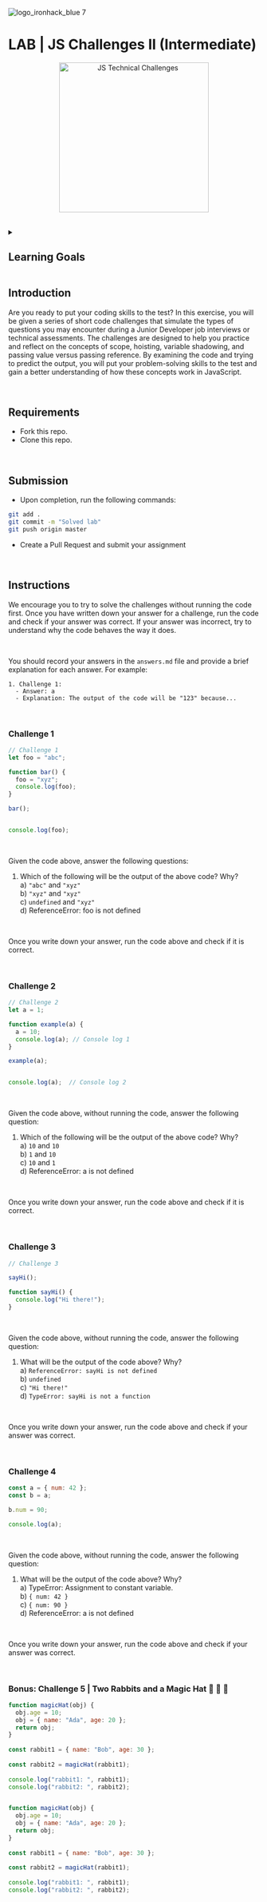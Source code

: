 ![logo_ironhack_blue 7](https://user-images.githubusercontent.com/23629340/40541063-a07a0a8a-601a-11e8-91b5-2f13e4e6b441.png)

# LAB | JS Challenges II (Intermediate)

<p align="center">
  <img src="https://media.giphy.com/media/hNk0I3uRsRkZ4pT5l8/giphy.gif" alt="JS Technical Challenges" width="300"/>
</p>

<br>

<details>
  <summary>
   <h2>Learning Goals</h2>
  </summary>

 This exercise allows you to practice and apply the concepts and techniques taught in class. 

  Upon completion of this exercise, you will be able to:

  - Determine correctly the variable scope in JavaScript code,
  - Interpret correctly how hoisting affects the variables and functions in JavaScript code,
  - Determine how variable shadowing affects the variables in JavaScript,
  - Interpret correctly how primitive values are passed and compared in JavaScript,
  - Interpret correctly how objects and arrays are passed and compared in JavaScript,
  - Interpret correctly how function parameters behave in JavaScript,

  <br>
  <hr> 

</details>

## Introduction

Are you ready to put your coding skills to the test? In this exercise, you will be given a series of short code challenges that simulate the types of questions you may encounter during a Junior Developer job interviews or technical assessments. The challenges are designed to help you practice and reflect on the concepts of scope, hoisting, variable shadowing, and passing value versus passing reference. By examining the code and trying to predict the output, you will put your problem-solving skills to the test and gain a better understanding of how these concepts work in JavaScript.

<br>

## Requirements

- Fork this repo.
- Clone this repo.

<br>

## Submission

- Upon completion, run the following commands:

```bash
git add .
git commit -m "Solved lab"
git push origin master
```

- Create a Pull Request and submit your assignment

<br>



## Instructions

We encourage you to try to solve the challenges without running the code first. Once you have written down your answer for a challenge, run the code and check if your answer was correct. If your answer was incorrect, try to understand why the code behaves the way it does.

<br>

You should record your answers in the `answers.md` file and provide a brief explanation for each answer. For example:

```text
1. Challenge 1:
  - Answer: a
  - Explanation: The output of the code will be "123" because...
```

<br>

### Challenge 1

```javascript
// Challenge 1
let foo = "abc";

function bar() {
  foo = "xyz";
  console.log(foo);
}

bar();


console.log(foo);
```

<br>

Given the code above, answer the following questions:

1. Which of the following will be the output of the above code? Why?
  <br>a) `"abc"` and `"xyz"`
  <br>b) `"xyz"` and `"xyz"`
  <br>c) `undefined` and `"xyz"`
  <br>d) ReferenceError: foo is not defined


<br>

Once you write down your answer, run the code above and check if it is correct.


<br>

### Challenge 2

```javascript
// Challenge 2
let a = 1;

function example(a) {
  a = 10;
  console.log(a); // Console log 1
}

example(a);


console.log(a);  // Console log 2
```

<br>

Given the code above, without running the code, answer the following question:

1. Which of the following will be the output of the above code? Why?
  <br>a) `10` and `10`
  <br>b) `1` and `10`
  <br>c) `10` and `1`
  <br>d) ReferenceError: a is not defined


<br>

Once you write down your answer, run the code above and check if it is correct.

<br>

### Challenge 3

```javascript
// Challenge 3

sayHi();

function sayHi() {
  console.log("Hi there!");
}
```

<br>

Given the code above, without running the code, answer the following question:
1. What will be the output of the code above? Why?
  <br>a) `ReferenceError: sayHi is not defined`
  <br>b) `undefined`
  <br>c) `"Hi there!"`
  <br>d) `TypeError: sayHi is not a function`

<br>

Once you write down your answer, run the code above and check if your answer was correct.


<br>

### Challenge 4

```javascript
const a = { num: 42 };
const b = a; 

b.num = 90;

console.log(a);
```

<br>

Given the code above, without running the code, answer the following question:
1. What will be the output of the code above? Why?
  <br>a) TypeError: Assignment to constant variable.
  <br>b) `{ num: 42 }`
  <br>c) `{ num: 90 }`
  <br>d) ReferenceError: a is not defined


<br>

Once you write down your answer, run the code above and check if your answer was correct.


<br>

### Bonus: Challenge 5 | Two Rabbits and a Magic Hat :rabbit: :rabbit2: :tophat:

```javascript
function magicHat(obj) {
  obj.age = 10;
  obj = { name: "Ada", age: 20 };
  return obj;
}
  
const rabbit1 = { name: "Bob", age: 30 };
  
const rabbit2 = magicHat(rabbit1);
  
console.log("rabbit1: ", rabbit1);
console.log("rabbit2: ", rabbit2);


function magicHat(obj) {
  obj.age = 10;
  obj = { name: "Ada", age: 20 };
  return obj;
}
  
const rabbit1 = { name: "Bob", age: 30 };
  
const rabbit2 = magicHat(rabbit1);
  
console.log("rabbit1: ", rabbit1);
console.log("rabbit2: ", rabbit2);



